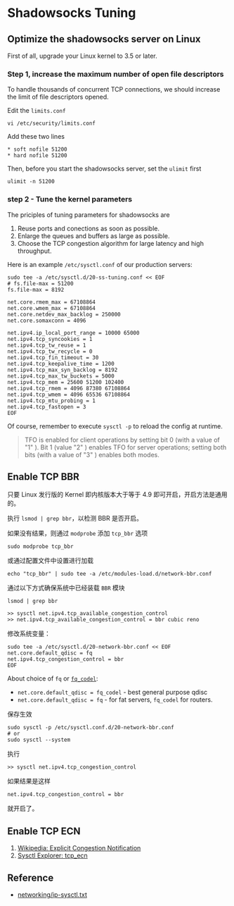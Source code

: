 # Shadowsocks Tuning

## Optimize the shadowsocks server on Linux

First of all, upgrade your Linux kernel to 3.5 or later.

### Step 1, increase the maximum number of open file descriptors

To handle thousands of concurrent TCP connections, we should increase the limit
of file descriptors opened.

Edit the `limits.conf`

```shell
vi /etc/security/limits.conf
```

Add these two lines

```plain
* soft nofile 51200
* hard nofile 51200
```

Then, before you start the shadowsocks server, set the `ulimit` first

```shell
ulimit -n 51200
```

### step 2 - Tune the kernel parameters

The priciples of tuning parameters for shadowsocks are

1. Reuse ports and conections as soon as possible.
2. Enlarge the queues and buffers as large as possible.
3. Choose the TCP congestion algorithm for large latency and high throughput.

Here is an example `/etc/sysctl.conf` of our production servers:

```shell
sudo tee -a /etc/sysctl.d/20-ss-tuning.conf << EOF
# fs.file-max = 51200
fs.file-max = 8192

net.core.rmem_max = 67108864
net.core.wmem_max = 67108864
net.core.netdev_max_backlog = 250000
net.core.somaxconn = 4096

net.ipv4.ip_local_port_range = 10000 65000
net.ipv4.tcp_syncookies = 1
net.ipv4.tcp_tw_reuse = 1
net.ipv4.tcp_tw_recycle = 0
net.ipv4.tcp_fin_timeout = 30
net.ipv4.tcp_keepalive_time = 1200
net.ipv4.tcp_max_syn_backlog = 8192
net.ipv4.tcp_max_tw_buckets = 5000
net.ipv4.tcp_mem = 25600 51200 102400
net.ipv4.tcp_rmem = 4096 87380 67108864
net.ipv4.tcp_wmem = 4096 65536 67108864
net.ipv4.tcp_mtu_probing = 1
net.ipv4.tcp_fastopen = 3
EOF
```

Of course, remember to execute `sysctl -p` to reload the config at runtime.

> TFO is enabled for client operations by setting bit 0 (with a value of "1" ).
> Bit 1 (value "2" ) enables TFO for server operations; setting both bits (with
> a value of "3" ) enables both modes.

## Enable TCP BBR

只要 Linux 发行版的 Kernel 即内核版本大于等于 4.9 即可开启，开启方法是通用的。

执行 `lsmod | grep bbr`，以检测 BBR 是否开启。

如果没有结果，则通过 `modprobe` 添加 `tcp_bbr` 选项

```shell
sudo modprobe tcp_bbr
```

或通过配置文件中设置进行加载

```shell
echo "tcp_bbr" | sudo tee -a /etc/modules-load.d/network-bbr.conf
```

通过以下方式确保系统中已经装载 `BBR` 模块

    lsmod | grep bbr

    >> sysctl net.ipv4.tcp_available_congestion_control
    >> net.ipv4.tcp_available_congestion_control = bbr cubic reno

修改系统变量：

```shell
sudo tee -a /etc/sysctl.d/20-network-bbr.conf << EOF
net.core.default_qdisc = fq
net.ipv4.tcp_congestion_control = bbr
EOF
```

About choice of `fq` or
[`fq_codel`](https://www.bufferbloat.net/projects/codel/wiki/):

- `net.core.default_qdisc = fq_codel` - best general purpose qdisc
- `net.core.default_qdisc = fq` - for fat servers, `fq_codel` for routers.

保存生效

    sudo sysctl -p /etc/sysctl.conf.d/20-network-bbr.conf
    # or
    sudo sysctl --system

执行

    >> sysctl net.ipv4.tcp_congestion_control

如果结果是这样

    net.ipv4.tcp_congestion_control = bbr

就开启了。

## Enable TCP ECN

1. [Wikipedia: Explicit Congestion Notification](https://en.wikipedia.org/wiki/Explicit_Congestion_Notification)
2. [Sysctl Explorer: tcp_ecn](https://sysctl-explorer.net/net/ipv4/tcp_ecn)

## Reference

- [networking/ip-sysctl.txt](https://www.kernel.org/doc/Documentation/networking/ip-sysctl.txt)
